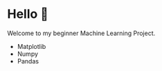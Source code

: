 <h1>Hello 👋</h1>
<p>Welcome to my beginner Machine Learning Project.</p>
<ul>
  <li>Matplotlib</li>
  <li>Numpy</li>
  <li>Pandas</li>
</ul>
